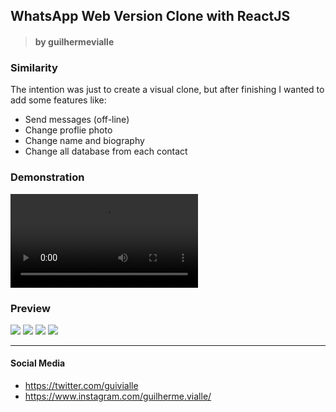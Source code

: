 ## WhatsApp Web Version Clone with ReactJS

> #### by guilhermevialle

### Similarity

The intention was just to create a visual clone, but after finishing I wanted to add some features like:

-  Send messages (off-line)
- Change proflie photo
- Change name and biography
- Change all database from each contact

### Demonstration

![](/captures/rec1mod.mp4)

### Preview

![](/Screenshot/capture.png)
![](/Screenshot/capture2.png)
![](/Screenshot/capture3.png)
![](/Screenshot/capture4.png)

---

#### Social Media

-   https://twitter.com/guivialle
-   https://www.instagram.com/guilherme.vialle/

